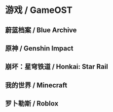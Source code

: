 # 游戏 / GameOST
## 蔚蓝档案 / Blue Archive

## 原神 / Genshin Impact

## 崩坏：星穹铁道 / Honkai: Star Rail

## 我的世界 / Minecraft

## 罗卜勒斯 / Roblox
